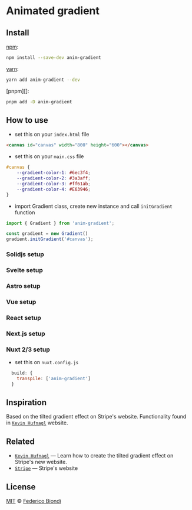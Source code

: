 # Animated gradient

## Install

[npm][]:

```sh
npm install --save-dev anim-gradient
```

[yarn][]:

```sh
yarn add anim-gradient --dev
```

[pnpm][]:

```sh
pnpm add -D anim-gradient
```

## How to use

- set this on your `index.html` file
```html
<canvas id="canvas" width="800" height="600"></canvas>
```

- set this on your `main.css` file
```css
#canvas {
    --gradient-color-1: #6ec3f4;
    --gradient-color-2: #3a3aff;
    --gradient-color-3: #ff61ab;
    --gradient-color-4: #E63946;
}
```

- import Gradient class, create new instance and call `initGradient` function
```js
import { Gradient } from 'anim-gradient';

const gradient = new Gradient()
gradient.initGradient('#canvas');
```

### Solidjs setup

### Svelte setup

### Astro setup

### Vue setup

### React setup

### Next.js setup

### Nuxt 2/3 setup

- set this on `nuxt.config.js`
```js
  build: {
    transpile: ['anim-gradient']
  }
```

## Inspiration

Based on the tilted gradient effect on Stripe's website. Functionality found in [`Kevin Hufnagl`][kevin's-web] website.

## Related

*   [`Kevin Hufnagl`][kevin's-web]
    — Learn how to create the tilted gradient effect on Stripe's new website.
*   [`Stripe`][stripe]
    — Stripe's website

## License

[MIT][license] © [Federico Biondi][author]

<!-- Definitions -->

[kevin's-web]: https://kevinhufnagl.com/how-to-stripe-website-gradient-effect

[stripe]: https://stripe.com

[npm]: https://docs.npmjs.com/cli/install

[yarn]: https://yarnpkg.com/cli/install

[license]: license

[author]: https://github.com/fdbiondi
